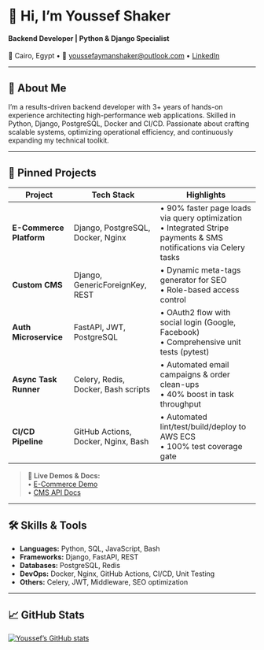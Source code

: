 # 👋 Hi, I’m Youssef Shaker  
#### Backend Developer | Python & Django Specialist  
📍 Cairo, Egypt • 📧 youssefaymanshaker@outlook.com • [LinkedIn](https://www.linkedin.com/in/yousef-shaker/)  

---

## 🚀 About Me
I’m a results-driven backend developer with 3+ years of hands-on experience architecting high-performance web applications. Skilled in Python, Django, PostgreSQL, Docker and CI/CD. Passionate about crafting scalable systems, optimizing operational efficiency, and continuously expanding my technical toolkit.  

---

## 📂 Pinned Projects

| Project                                      | Tech Stack                              | Highlights                                                        |
|----------------------------------------------|-----------------------------------------|-------------------------------------------------------------------|
| **E-Commerce Platform**                      | Django, PostgreSQL, Docker, Nginx       | • 90% faster page loads via query optimization<br>• Integrated Stripe payments & SMS notifications via Celery tasks |
| **Custom CMS**                               | Django, GenericForeignKey, REST         | • Dynamic meta-tags generator for SEO<br>• Role-based access control |
| **Auth Microservice**                        | FastAPI, JWT, PostgreSQL                | • OAuth2 flow with social login (Google, Facebook)<br>• Comprehensive unit tests (pytest) |
| **Async Task Runner**                        | Celery, Redis, Docker, Bash scripts     | • Automated email campaigns & order clean-ups<br>• 40% boost in task throughput |
| **CI/CD Pipeline**                           | GitHub Actions, Docker, Nginx, Bash     | • Automated lint/test/build/deploy to AWS ECS<br>• 100% test coverage gate |

> **🔗 Live Demos & Docs:**  
> • [E-Commerce Demo](https://ecom-demo.example.com)  
> • [CMS API Docs](https://cms-docs.example.com)  

---

## 🛠️ Skills & Tools
- **Languages:** Python, SQL, JavaScript, Bash  
- **Frameworks:** Django, FastAPI, REST  
- **Databases:** PostgreSQL, Redis  
- **DevOps:** Docker, Nginx, GitHub Actions, CI/CD, Unit Testing  
- **Others:** Celery, JWT, Middleware, SEO optimization  

---

## 📈 GitHub Stats
[![Youssef’s GitHub stats](https://github-readme-stats.vercel.app/api?username=youssefaymanshaker&hide=contribs,prs&show_icons=true)](https://github.com/youssefaymanshaker)

